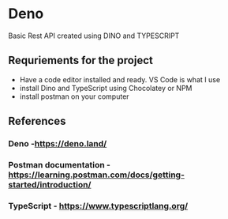 # Deno

Basic Rest API created using DINO and TYPESCRIPT

## Requriements for the project
- Have a code editor installed and ready. VS Code is what I use
- install Dino and TypeScript using Chocolatey or NPM
- install postman on your computer

## References
### Deno -https://deno.land/
### Postman documentation - https://learning.postman.com/docs/getting-started/introduction/
### TypeScript -  https://www.typescriptlang.org/
